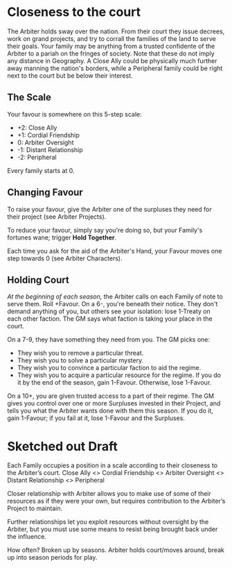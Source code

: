 # Closeness to the court
The Arbiter holds sway over the nation. From their court they issue decrees, work on grand projects, and try to corrall the families of the land to serve their goals.
Your family may be anything from a trusted confidente of the Arbiter to a pariah on the fringes of society. Note that these do not imply any distance in Geography. A Close Ally could be physically much further away manning the nation's borders, while a Peripheral family could be right next to the court but be below their interest.

## The Scale
Your favour is somewhere on this 5-step scale:
* +2: Close Ally
* +1: Cordial Friendship
* 0: Arbiter Oversight
* -1: Distant Relationship
* -2: Peripheral

Every family starts at 0.

## Changing Favour
To raise your favour, give the Arbiter one of the surpluses they need for their project (see Arbiter Projects).

To reduce your favour, simply say you're doing so, but your Family's fortunes wane; trigger **Hold Together**.

Each time you ask for the aid of the Arbiter's Hand, your Favour moves one step towards 0 (see Arbiter Characters).

## Holding Court
*At the beginning of each season,* the Arbiter calls on each Family of note to serve them. Roll +Favour.
On a 6-, you're beneath their notice. They don't demand anything of you, but others see your isolation: lose 1-Treaty on each other faction. The GM says what faction is taking your place in the court.

On a 7-9, they have something they need from you. The GM picks one:
* They wish you to remove a particular threat.
* They wish you to solve a particular mystery.
* They wish you to convince a particular faction to aid the regime.
* They wish you to acquire a particular resource for the regime.
If you do it by the end of the season, gain 1-Favour. Otherwise, lose 1-Favour.

On a 10+, you are given trusted access to a part of their regime. The GM gives you control over one or more Surpluses invested in their Project, and tells you what the Arbiter wants done with them this season. If you do it, gain 1-Favour; if you fail at it, lose 1-Favour and the Surpluses.

# Sketched out Draft
Each Family occupies a position in a scale according to their closeness to the Arbiter’s court.
Close Ally \<\> Cordial Friendship \<\> Arbiter Oversight \<\> Distant Relationship \<\> Peripheral



Closer relationship with Arbiter allows you to make use of some of their resources as if they were your own, but requires contribution to the Arbiter’s Project to maintain.

Further relationships let you exploit resources without oversight by the Arbiter, but you must use some means to resist being brought back under the influence.

How often? Broken up by seasons. Arbiter holds court/moves around, break up into season periods for play. 

